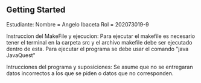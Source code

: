 ## Getting Started
Estudiante:
Nombre = Angelo Ibaceta
Rol = 202073019-9

Instruccion del MakeFile y ejecucion:
Para ejecutar el makefile es necesario tener el terminal en la carpeta src y el archivo makefile debe ser ejecutado dentro de esta.
Para ejecutar el programa se debe usar el comando "java JavaQuest"

Intrucciones del programa y suposiciones:
Se asume que no se entregaran datos incorrectos a los que se piden o datos que no corresponden.

